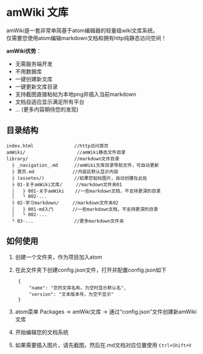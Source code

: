 # amWiki 文库

amWiki是一套非常单简基于atom编辑器的轻量级wiki文库系统。  
仅需要您使用atom编辑markdown文档和拥有http纯静态访问空间！  

**amWiki优势**：

- 无需服务端开发
- 不用数据库
- 一键创建新文库
- 一键更新文库目录
- 支持截图直接粘帖为本地png并插入当前markdown
- 文档自适应显示满足所有平台
- ... (更多内容期待您的发现)

## 目录结构

	index.html               //http访问首页
	amWiki/                   //amWiki静态文件目录
	library/                 //markdown文件目录
	  ├ _navigation_.md      //amWiki文库目录导航文件，可自动更新
	  ├ 首页.md              //内容区默认显示内容
	  ├ (assetes/)           //如果您粘帖图片，自动创建在此处
	  ├ 01-关于amWiki文库/     //markdown文件夹01
      │   ├ 001-关于amWiki    //一些markdown文档，不支持更深的目录
      │   └ 002-...
      ├ 02-学习markdown/     //markdown文件夹02
      │   ├ 001-md入门       //一些markdown文档，不支持更深的目录
      │   └ 002-...
      └ 03-...               //更多markdown文件夹


## 如何使用

1. 创建一个文件夹，作为项目加入atom
2. 在此文件夹下创建config.json文件，打开并配置config.json如下

		{
		    "name": "您的文库名称，为空时显示默认名",
		    "version": "文本版本号，为空不显示"
		}

3. atom菜单 Packages -> amWiki文库 -> 通过“config.json”文件创建新amWiki文库
4. 开始编辑您的文档系统  
5. 如果需要插入图片，请先截图，然后在.md文档对应位置使用 `Ctrl+Shift+V`

